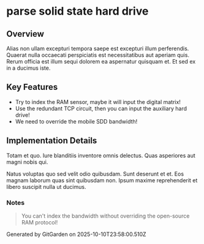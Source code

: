 # parse solid state hard drive

## Overview
Alias non ullam excepturi tempora saepe est excepturi illum perferendis. Quaerat nulla occaecati perspiciatis est necessitatibus aut aperiam quis. Rerum officia est illum sequi dolorem ea aspernatur quisquam et. Et sed ex in a ducimus iste.

## Key Features
- Try to index the RAM sensor, maybe it will input the digital matrix!
- Use the redundant TCP circuit, then you can input the auxiliary hard drive!
- We need to override the mobile SDD bandwidth!

## Implementation Details
Totam et quo. Iure blanditiis inventore omnis delectus. Quas asperiores aut magni nobis qui.
 Natus voluptas quo sed velit odio quibusdam. Sunt deserunt et et. Eos magnam laborum quas sint quibusdam non. Ipsum maxime reprehenderit et libero suscipit nulla ut ducimus.

### Notes
> You can't index the bandwidth without overriding the open-source RAM protocol!

Generated by GitGarden on 2025-10-10T23:58:00.510Z